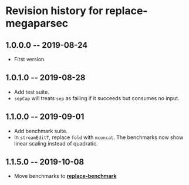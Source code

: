 # Revision history for replace-megaparsec

## 1.0.0.0 -- 2019-08-24

* First version.

## 1.0.1.0 -- 2019-08-28

* Add test suite.
* `sepCap` will treats `sep` as failing if it succeeds but consumes no input.

## 1.1.0.0 -- 2019-09-01

* Add benchmark suite.
* In `streamEditT`, replace `fold` with `mconcat`. The benchmarks now show
  linear scaling instead of quadratic.

## 1.1.5.0 -- 2019-10-08

* Move benchmarks to [__replace-benchmark__](https://github.com/jamesdbrock/replace-benchmark)
